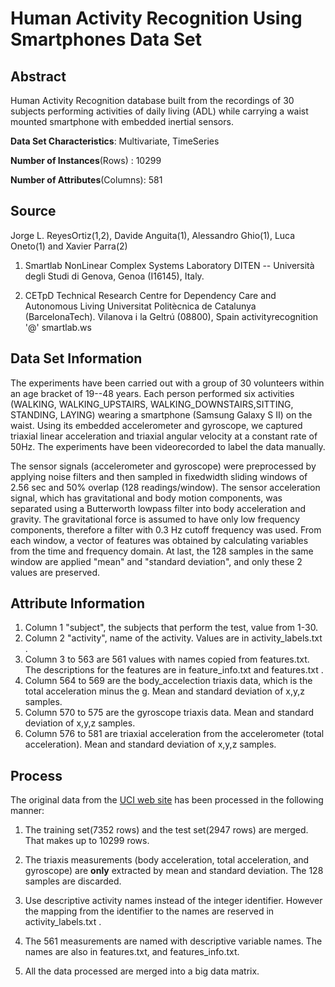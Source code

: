 
# Human Activity Recognition Using Smartphones Data Set
## Abstract
Human Activity Recognition database built from the recordings of 30 subjects performing activities
of daily living (ADL) while carrying a waist mounted smartphone with embedded inertial sensors.

__Data Set Characteristics__: Multivariate, TimeSeries

__Number of Instances__(Rows) : 10299
 
__Number of Attributes__(Columns): 581 

## Source
Jorge L. ReyesOrtiz(1,2), Davide Anguita(1), Alessandro Ghio(1), Luca Oneto(1) and Xavier Parra(2)

1. Smartlab NonLinear Complex Systems Laboratory
DITEN -- Università degli Studi di Genova, Genoa (I16145), Italy.

2. CETpD Technical Research Centre for Dependency Care and Autonomous Living
Universitat Politècnica de Catalunya (BarcelonaTech). Vilanova i la Geltrú (08800), Spain
activityrecognition '@' smartlab.ws


## Data Set Information
The experiments have been carried out with a group of 30 volunteers within an age bracket of 19--48 years.
Each person performed six activities (WALKING, WALKING_UPSTAIRS, WALKING_DOWNSTAIRS,SITTING, STANDING, LAYING) wearing a smartphone (Samsung Galaxy S II) on the waist. Using its embedded accelerometer and gyroscope, we captured triaxial
linear acceleration and triaxial angular velocity at a constant rate of 50Hz. The experiments have been videorecorded
to label the data manually.

The sensor signals (accelerometer and gyroscope) were preprocessed by applying noise filters and then sampled in fixedwidth
sliding windows of 2.56 sec and 50% overlap (128 readings/window). The sensor acceleration signal, which has gravitational and body motion components, was separated using a Butterworth lowpass filter into body acceleration and gravity. The gravitational force is assumed to have only low frequency components, therefore a filter with 0.3 Hz cutoff frequency was used. From each window, a vector of features was obtained by calculating variables from the time and frequency domain. At last, the 128 samples in the same window are applied "mean" and "standard deviation", and only these 2 values are preserved.

## Attribute Information
1. Column 1 "subject", the subjects that perform the test, value from 1-30. 
2. Column 2 "activity", name of the activity. Values are in activity_labels.txt .  
3. Column 3 to 563 are 561 values with names copied from features.txt. The descriptions for the features are in feature_info.txt and features.txt . 
4. Column 564 to 569 are the body_accelection triaxis data, which is the total acceleration minus the g. Mean and standard deviation of x,y,z samples. 
5. Column 570 to 575 are the gyroscope triaxis data. Mean and standard deviation of x,y,z samples. 
5. Column 576 to 581 are triaxial acceleration from the accelerometer (total acceleration). Mean and standard deviation of x,y,z samples. 
 

## Process
The original data from the [UCI web site](http://archive.ics.uci.edu/ml/datasets/Human+Activity+Recognition+Using+Smartphones) has been processed in the following manner: 

1. The training set(7352 rows) and the test set(2947 rows) are merged. That makes up to 10299 rows. 

2. The triaxis measurements (body acceleration, total acceleration, and gyroscope) are __only__ extracted by mean and standard deviation. The 128 samples are discarded. 

3. Use descriptive activity names instead of the integer identifier. However the mapping from the identifier to the names are reserved in activity_labels.txt . 

4. The 561 measurements are named with descriptive variable names. The names are also in features.txt, and features_info.txt. 

5. All the data processed are merged into a big data matrix. 






